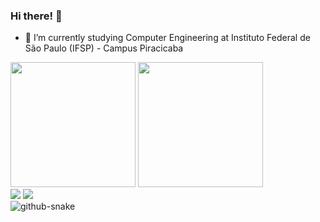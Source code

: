 ### Hi there! 👋

- 🌱 I’m currently studying Computer Engineering at Instituto Federal de São Paulo (IFSP) - Campus Piracicaba

<div style="display: inline_block; vertical-align: middle">
  <img height="200" src="https://github-readme-stats.vercel.app/api?username=srprompt&theme=tokyonight"/>
  <img height="200" src="https://github-readme-stats.vercel.app/api/top-langs/?username=srprompt&layout=compact&theme=tokyonight"/>
</div> 

<div> 
    <a href = "mailto:giovanni.filippo10@gmail.com"><img src="https://img.shields.io/badge/-Gmail-%23333?style=for-the-badge&logo=gmail&logoColor=red" target="_blank"></a>
    <a href="https://www.linkedin.com/in/giovanni-filippo" target="_blank"><img src="https://img.shields.io/badge/-LinkedIn-%230077B5?style=for-the-badge&logo=linkedin&logoColor=white" target="_blank"></a> 
</div>

<picture>
  <source media="(prefers-color-scheme: dark)" srcset="github-snake-dark.svg" />
  <source media="(prefers-color-scheme: light)" srcset="github-snake.svg" />
  <img alt="github-snake" src="github-snake.svg" />
</picture>
